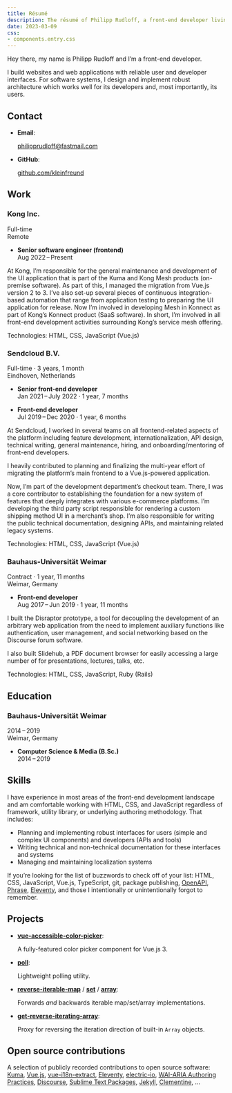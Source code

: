 ```yaml
---
title: Résumé
description: The résumé of Philipp Rudloff, a front-end developer living in Eindhoven, Netherlands.
date: 2023-03-09
css:
- components.entry.css
---
```


Hey there, my name is Philipp Rudloff and I’m a front-end developer.

I build websites and web applications with reliable user and developer interfaces. For software systems, I design and implement robust architecture which works well for its developers and, most importantly, its users.

## Contact

- **Email**:

  philipprudloff@fastmail.com

- **GitHub**:

  [github.com/kleinfreund](https://github.com/kleinfreund)

## Work

<div class="entry">
  <h3>Kong Inc.</h3>
  <div class="entry__time">Full-time<span data-start-date="2022-08-02"></span></div>
  <div class="entry__location">Remote</div>
</div>

- **Senior software engineer (frontend)**<br>
  Aug 2022 – Present<span data-start-date="2022-08-02"></span>

At Kong, I’m responsible for the general maintenance and development of the UI application that is part of the Kuma and Kong Mesh products (on-premise software). As part of this, I managed the migration from Vue.js version 2 to 3. I’ve also set-up several pieces of continuous integration-based automation that range from application testing to preparing the UI application for release. Now I’m involved in developing Mesh in Konnect as part of Kong’s Konnect product (SaaS software). In short, I’m involved in all front-end development activities surrounding Kong’s service mesh offering.

Technologies: HTML, CSS, JavaScript (Vue.js)

<div class="entry">
  <h3>Sendcloud B.V.</h3>
  <div>Full-time · 3 years, 1 month</div>
  <div>Eindhoven, Netherlands</div>
</div>

- **Senior front-end developer**<br>
  Jan 2021 – July 2022 · 1 year, 7 months

- **Front-end developer**<br>
  Jul 2019 – Dec 2020 · 1 year, 6 months

At Sendcloud, I worked in several teams on all frontend-related aspects of the platform including feature development, internationalization, API design, technical writing, general maintenance, hiring, and onboarding/mentoring of front-end developers.

I heavily contributed to planning and finalizing the multi-year effort of migrating the platform’s main frontend to a Vue.js-powered application.

Now, I’m part of the development department’s checkout team. There, I was a core contributor to establishing the foundation for a new system of features that deeply integrates with various e-commerce platforms. I’m developing the third party script responsible for rendering a custom shipping method UI in a merchant’s shop. I’m also responsible for writing the public technical documentation, designing APIs, and maintaining related legacy systems.

Technologies: HTML, CSS, JavaScript (Vue.js)

<div class="entry">
  <h3>Bauhaus-Universität Weimar</h3>
  <div>Contract · 1 year, 11 months</div>
  <div>Weimar, Germany</div>
</div>

- **Front-end developer**<br>
  Aug 2017 – Jun 2019 · 1 year, 11 months

I built the Disraptor prototype, a tool for decoupling the development of an arbitrary web application from the need to implement auxiliary functions like authentication, user management, and social networking based on the Discourse forum software.

I also built Slidehub, a PDF document browser for easily accessing a large number of for presentations, lectures, talks, etc.

Technologies: HTML, CSS, JavaScript, Ruby (Rails)

## Education

<div class="entry">
  <h3>Bauhaus-Universität Weimar</h3>
  <div class="entry__time">2014 – 2019</div>
  <div class="entry__location">Weimar, Germany</div>
</div>

- **Computer Science & Media (B.Sc.)**<br>
  2014 – 2019

## Skills

I have experience in most areas of the front-end development landscape and am comfortable working with HTML, CSS, and JavaScript regardless of framework, utility library, or underlying authoring methodology. That includes:

- Planning and implementing robust interfaces for users (simple and complex UI components) and developers (APIs and tools)
- Writing technical and non-technical documentation for these interfaces and systems
- Managing and maintaining localization systems

If you’re looking for the list of buzzwords to check off of your list: HTML, CSS, JavaScript, Vue.js, TypeScript, git, package publishing, [OpenAPI](https://swagger.io/docs/specification/about), [Phrase](https://phrase.com), [Eleventy](https://11ty.io), and those I intentionally or unintentionally forgot to remember.

## Projects

- [**vue-accessible-color-picker**](https://npmjs.com/package/vue-accessible-color-picker):

  A fully-featured color picker component for Vue.js 3.

- [**poll**](https://npmjs.com/package/poll):

  Lightweight polling utility.

- [**reverse-iterable-map**](https://npmjs.com/package/reverse-iterable-map) / [**set**](https://npmjs.com/package/reverse-iterable-set) / [**array**](https://npmjs.com/package/reverse-iterable-array):

  Forwards _and_ backwards iterable map/set/array implementations.

- [**get-reverse-iterating-array**](https://npmjs.com/package/get-reverse-iterating-array):

  Proxy for reversing the iteration direction of built-in `Array` objects.

## Open source contributions

A selection of publicly recorded contributions to open source software: [Kuma](https://github.com/pulls?q=is%3Aclosed+is%3Apr+archived%3Afalse+user%3Akumahq+author%3Akleinfreund), [Vue.js](https://github.com/vuejs/vue-next/pulls?q=is%3Apr+author%3Akleinfreund), [vue-i18n-extract](https://github.com/Spittal/vue-i18n-extract/pulls?q=is%3Apr+author%3Akleinfreund), [Eleventy](https://github.com/11ty/eleventy/pulls?q=is:pr+author:kleinfreund), [electric-io](https://github.com/noopkat/electric-io/pulls?q=is:pr+author:kleinfreund), [WAI-ARIA Authoring Practices](https://github.com/w3c/aria-practices/pulls?q=is%3Apr+author%3Akleinfreund), [Discourse](https://github.com/discourse/discourse/pulls?q=is%3Apr+author%3Akleinfreund), [Sublime Text Packages](https://github.com/sublimehq/Packages/pulls?q=is%3Apr+author%3Akleinfreund), [Jekyll](https://github.com/jekyll/jekyll/pulls?q=is%3Apr+author%3Akleinfreund), [Clementine](https://github.com/clementine-player/Clementine/pulls?q=is%3Apr+author%3Akleinfreund), …
